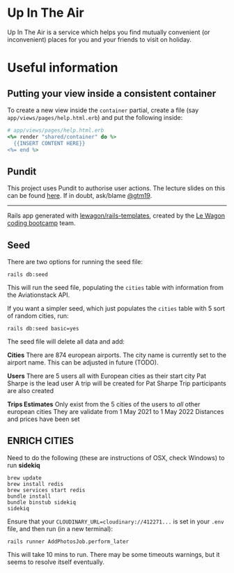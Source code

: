 # Up In The Air
Up In The Air is a service which helps you find mutually convenient (or inconvenient) places for you and your friends to visit on holiday.

# Useful information

## Putting your view inside a consistent container

To create a new view inside the `container` partial, create a file (say `app/views/pages/help.html.erb`) and put the following inside:

```ruby
# app/views/pages/help.html.erb
<%= render "shared/container" do %>
  {{INSERT CONTENT HERE}}
<%= end %>
```

## Pundit

This project uses Pundit to authorise user actions. The lecture slides on this can be found [here](https://kitt.lewagon.com/camps/476/lectures/05-Rails%2F07-Airbnb-Facebook-connect). If in doubt, ask/blame [@gtm19](https://github.com/gtm19).

---

Rails app generated with [lewagon/rails-templates](https://github.com/lewagon/rails-templates), created by the [Le Wagon coding bootcamp](https://www.lewagon.com) team.

## Seed

There are two options for running the seed file:

```
rails db:seed
```

This will run the seed file, populating the `cities` table with information from the Aviationstack API.

If you want a simpler seed, which just populates the `cities` table with 5 sort of random cities, run:

```
rails db:seed basic=yes
```

The seed file will delete all data and add:

**Cities**
There are 874 european airports.
The city name is currently set to the airport name. This can be adjusted in future (TODO).

**Users**
There are 5 users all with European cities as their start city
Pat Sharpe is the lead user
A trip will be created for Pat Sharpe
Trip participants are also created

**Trips Estimates**
Only exist from the 5 cities of the users to *all* other european cities
They are validate from 1 May 2021 to 1 May 2022
Distances and prices have been set


## ENRICH CITIES
Need to do the following (these are instructions of OSX, check Windows) to run **sidekiq**

```
brew update
brew install redis
brew services start redis
bundle install
bundle binstub sidekiq
sidekiq
```

Ensure that your `CLOUDINARY_URL=cloudinary://412271...` is set in your `.env` file, and then run (in a new terminal):

```
rails runner AddPhotosJob.perform_later
```

This will take 10 mins to run. There may be some timeouts warnings, but it seems to resolve itself eventually.
